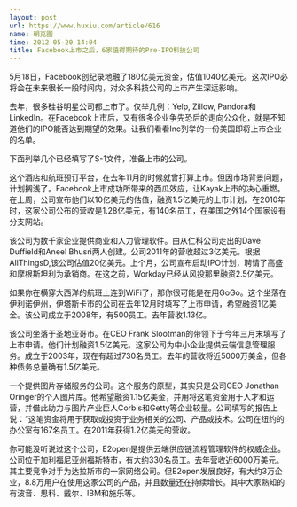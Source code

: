 ```yaml
---
layout: post
url: https://www.huxiu.com/article/616
name: 朝克图
time: 2012-05-20 14:04
title: Facebook上市之后，6家值得期待的Pre-IPO科技公司
---
```

5月18日，Facebook创纪录地融了180亿美元资金，估值1040亿美元。这次IPO必将会在未来很长一段时间内，对众多科技公司的上市产生深远影响。

去年，很多硅谷明星公司都上市了。仅举几例：Yelp, Zillow, Pandora和LinkedIn。在Facebook上市后，又有很多企业争先恐后的走向公众化，就是不知道他们的IPO能否达到期望的效果。让我们看看Inc列举的一份美国即将上市企业的名单。

下面列举几个已经填写了S-1文件，准备上市的公司。

这个酒店和航班预订平台，在去年11月的时候就曾打算上市。但因市场背景问题，计划搁浅了。Facebook上市成功所带来的西瓜效应，让Kayak上市的决心重燃。在上周，公司宣布他们以10亿美元的估值，融资1.5亿美元的上市计划。在2010年时，这家公司公布的营收是1.28亿美元，有140名员工，在美国之外14个国家设有分支网站。

该公司为数千家企业提供商业和人力管理软件。由从仁科公司走出的Dave Duffield和Aneel Bhusri两人创建。公司2011年的营收超过3亿美元。根据AllThingsD,该公司估值20亿美元。上个月，公司宣布启动IPO计划，聘请了高盛和摩根斯坦利为承销商。在这之前，Workday已经从风投那里融资2.5亿美元。

如果你在横穿大西洋的航班上连到WiFi了，那你很可能是在用GoGo。这个坐落在伊利诺伊州，伊塔斯卡市的公司在去年12月时填写了上市申请，希望融资1亿美金。该公司成立于2008年，有500员工。去年营收1.13亿。

该公司坐落于圣地亚哥市。在CEO Frank Slootman的带领下于今年三月末填写了上市申请。他们计划融资1.5亿美元。这家公司为中小企业提供云端信息管理服务。成立于2003年，现在有超过730名员工。去年的营收将近5000万美金，但各种债务总量确有1.5亿美元。

一个提供图片存储服务的公司。这个服务的原型，其实只是公司CEO Jonathan Oringer的个人图片库。他希望融资1.15亿美金，并用将这笔资金用于人才和运营，并借此助力与图片产业巨人Corbis和Getty等企业较量。公司填写的报告上说：“这笔资金将用于获取或投资于业务相关的公司、产品或技术。公司在纽约的办公室有167名员工。在2011年获得1.2亿美元的营收。

你可能没听说过这个公司，E2open是提供云端供应链流程管理软件的权威企业。公司位于加利福尼亚州福斯特市，有大约330名员工。去年营收近6000万美元。其主要竞争对手为达拉斯市的一家网络公司。但E2open发展良好，有大约3万企业，8.8万用户在使用这家公司的产品，并且数量还在持续增长。其中大家熟知的有波音、思科、戴尔、IBM和施乐等。

